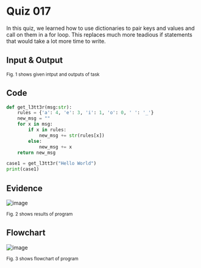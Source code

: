 # Quiz 017
In this quiz, we learned how to use dictionaries to pair keys and values and call on them in a for loop. This replaces much more teadious if statements that would take a lot more time to write.
## Input & Output

<sub>Fig. 1 shows given intput and outputs of task
## Code

```py
def get_l3tt3r(msg:str):
    rules = {'a': 4, 'e': 3, 'i': 1, 'o': 0, ' ': '_'}
    new_msg = ""
    for x in msg:
        if x in rules:
            new_msg += str(rules[x])
        else:
            new_msg += x
    return new_msg

case1 = get_l3tt3r("Hello World")
print(case1)
```

## Evidence
![image](https://github.com/Amine-Itani/Unit-1/assets/123438294/ec5e45c2-ab70-4fbf-98c6-48a222f75052)

<sub>Fig. 2 shows results of program

## Flowchart
![image](https://github.com/Amine-Itani/Unit-1/assets/123438294/064a8cae-d2e8-4db2-908f-f8c6438e73be)

<sub>Fig. 3 shows flowchart of program
